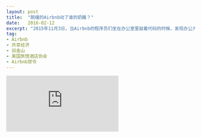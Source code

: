 ```yaml
---
layout: post
title:  "脱缰的Airbnb动了谁的奶酪？"
date:   2016-02-12
excerpt: "2015年11月3日，当Airbnb的程序员们坐在办公室里敲着代码的时候，发现办公大楼的一层已经挤满了抗议者。他们提供免费披萨吸引路人参与，拿着大喇叭大声抗议，甚至还放起了写着标语的气球：“亲爱的Airbnb，您伤害了我们的社区，请停止贪婪的商业行为！”"
tag:
- Airbnb
- 共享经济
- 旧金山
- 美国旅馆酒店协会
- Airbnb禁令
---
```


<iframe src="https://zhuanlan.zhihu.com/p/20549487?refer=theglobus" frameborder="0" allowfullscreen onload="this.width=screen.width*0.3;this.height=screen.height;"></iframe>